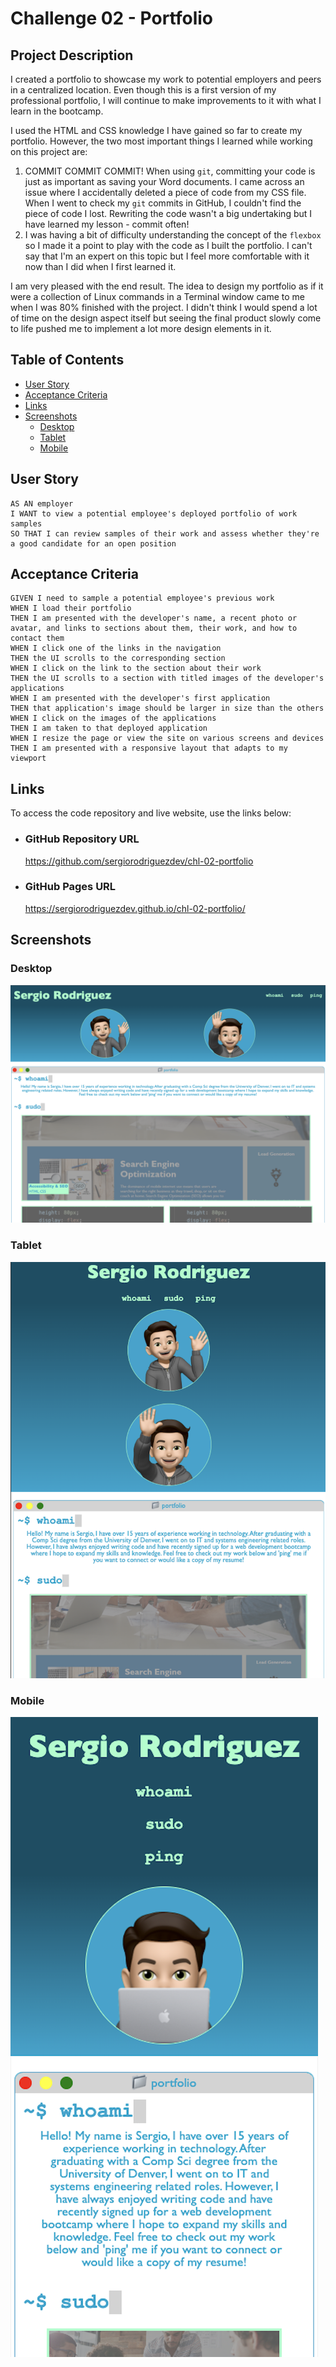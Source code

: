 # Challenge 02 - Portfolio

## Project Description

I created a portfolio to showcase my work to potential employers and peers in a centralized location. Even though this is a first version of my professional portfolio, I will continue to make improvements to it with what I learn in the bootcamp.

I used the HTML and CSS knowledge I have gained so far to create my portfolio. However, the two most important things I learned while working on this project are:

1. COMMIT COMMIT COMMIT! When using `git`, committing your code is just as important as saving your Word documents. I came across an issue where I accidentally deleted a piece of code from my CSS file. When I went to check my `git` commits in GitHub, I couldn't find the piece of code I lost. Rewriting the code wasn't a big undertaking but I have learned my lesson - commit often!
2. I was having a bit of difficulty understanding the concept of the `flexbox` so I made it a point to play with the code as I built the portfolio. I can't say that I'm an expert on this topic but I feel more comfortable with it now than I did when I first learned it.

I am very pleased with the end result. The idea to design my portfolio as if it were a collection of Linux commands in a Terminal window came to me when I was 80% finished with the project. I didn't think I would spend a lot of time on the design aspect itself but seeing the final product slowly come to life pushed me to implement a lot more design elements in it.

## Table of Contents
- [User Story](#user-story)
- [Acceptance Criteria](#acceptance-criteria)
- [Links](#links)
- [Screenshots](#screenshots)
    - [Desktop](#desktop)
    - [Tablet](#tablet)
    - [Mobile](#mobile)

## User Story

```
AS AN employer
I WANT to view a potential employee's deployed portfolio of work samples
SO THAT I can review samples of their work and assess whether they're a good candidate for an open position
```

## Acceptance Criteria

```
GIVEN I need to sample a potential employee's previous work
WHEN I load their portfolio
THEN I am presented with the developer's name, a recent photo or avatar, and links to sections about them, their work, and how to contact them
WHEN I click one of the links in the navigation
THEN the UI scrolls to the corresponding section
WHEN I click on the link to the section about their work
THEN the UI scrolls to a section with titled images of the developer's applications
WHEN I am presented with the developer's first application
THEN that application's image should be larger in size than the others
WHEN I click on the images of the applications
THEN I am taken to that deployed application
WHEN I resize the page or view the site on various screens and devices
THEN I am presented with a responsive layout that adapts to my viewport
```

## Links

To access the code repository and live website, use the links below:

- ### GitHub Repository URL
    https://github.com/sergiorodriguezdev/chl-02-portfolio
- ### GitHub Pages URL
    https://sergiorodriguezdev.github.io/chl-02-portfolio/

## Screenshots

### Desktop
![Portfolio - Desktop](./README-assets/portfolio-screenshot-desktop.png)


### Tablet
![Portfolio - Tablet](./README-assets/portfolio-screenshot-tablet.png)

### Mobile
![Portfolio - Mobile](./README-assets/portfolio-screenshot-mobile.png)